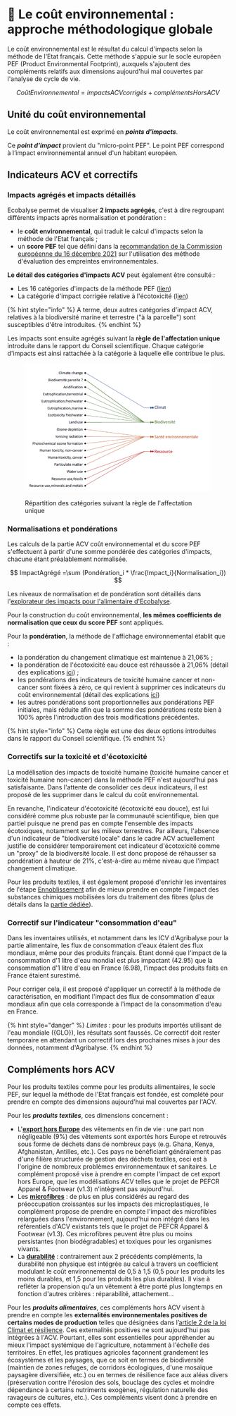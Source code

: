 # 📝 Le coût environnemental : approche méthodologique globale

Le coût environnemental est le résultat du calcul d'impacts selon la méthode de l'Etat français. Cette méthode s'appuie sur le socle européen PEF (Product Environmental Footprint), auxquels s'ajoutent des compléments relatifs aux dimensions aujourd'hui mal couvertes par l'analyse de cycle de vie.

$$
Coût Environnemental = impacts ACVcorrigés +compléments HorsACV
$$

## Unité du coût environnemental

Le coût environnemental est exprimé en _**points d'impacts**_.&#x20;

Ce _**point d'impact**_ provient du "micro-point PEF". Le point PEF correspond à l’impact environnemental annuel d'un habitant européen.

## Indicateurs ACV et correctifs&#x20;

### Impacts agrégés et impacts détaillés

Ecobalyse permet de visualiser **2 impacts agrégés**, c'est à dire regroupant différents impacts après normalisation et pondération :&#x20;

* le **coût environnemental**, qui traduit le calcul d'impacts selon la méthode de l'Etat français ;
* un **score PEF** tel que défini dans la [recommandation de la Commission européenne du 16 décembre 2021](https://eur-lex.europa.eu/legal-content/EN/TXT/?uri=PI\_COM%3AC%282021%299332) sur l'utilisation des méthode d'évaluation des empreintes environnementales.

**Le détail des catégories d'impacts ACV** peut également être consulté :&#x20;

* Les 16 catégories d'impacts de la méthode PEF ([lien](impacts-consideres.md#16-categories-dimpacts-pef))
* La catégorie d'impact corrigée relative à l'écotoxicité (l[ien](impacts-consideres.md#indicateurs-de-toxicite-et-decotoxicite-corriges))

{% hint style="info" %}
A terme, deux autres catégories d'impact ACV, relatives à la biodiversité marine et terrestre ("à la parcelle") sont susceptibles d'être introduites.
{% endhint %}

Les impacts sont ensuite agrégés suivant la **règle de l'affectation unique** introduite dans le rapport du Conseil scientifique. Chaque catégorie d'impacts est ainsi rattachée à la catégorie à laquelle elle contribue le plus.

<figure><img src=".gitbook/assets/Mono-affectation.png" alt=""><figcaption><p>Répartition des catégories suivant la règle de l'affectation unique</p></figcaption></figure>



### Normalisations et pondérations

Les calculs de la partie ACV coût environnemental et du score PEF s'effectuent à partir d'une somme pondérée des catégories d'impacts, chacune étant préalablement normalisée.

$$
ImpactAgrégé =\sum (Pondération_i * \frac{Impact_i}{Normalisation_i})
$$

Les niveaux de normalisation et de pondération sont détaillés dans l'[explorateur des impacts pour l'alimentaire d'Ecobalyse](https://ecobalyse.beta.gouv.fr/#/explore/food).

Pour la construction du coût environnemental, **les mêmes coefficients de normalisation que ceux du score PEF** sont appliqués.

Pour la **pondération**, la méthode de l'affichage environnemental établit que : &#x20;

* la pondération du changement climatique est maintenue à 21,06% ;
* la pondération de l'écotoxicité eau douce est réhaussée à 21,06% (détail des explications [ici](impacts-consideres.md#correction-des-indicateurs-de-toxicite-et-decotoxicite)) ;
* les pondérations des indicateurs de toxicité humaine cancer et non-cancer sont fixées à zéro, ce qui revient à supprimer ces indicateurs du coût environnemental (détail des explications [ici](impacts-consideres.md#correction-des-indicateurs-de-toxicite-et-decotoxicite))
* les autres pondérations sont proportionnelles aux pondérations PEF initiales, mais réduite afin que la somme des pondérations reste bien à 100% après l'introduction des trois modifications précédentes.

{% hint style="info" %}
Cette règle est une des deux options introduites dans le rapport du Conseil scientifique.
{% endhint %}

### Correctifs sur la toxicité et d'écotoxicité

La modélisation des impacts de toxicité humaine (toxicité humaine cancer et toxicité humaine non-cancer) dans la méthode PEF n'est aujourd'hui pas satisfaisante. Dans l'attente de consolider ces deux indicateurs, il est proposé de les supprimer dans le calcul du coût environnemental.

En revanche, l'indicateur d'écotoxicité (écotoxicité eau douce), est lui considéré comme plus robuste par la communauté scientifique, bien que partiel puisque ne prend pas en compte l'ensemble des impacts écotoxiques, notamment sur les milieux terrestres. Par ailleurs, l'absence d'un indicateur de "biodiversité locale" dans le cadre ACV actuellement justifie de considérer temporairement cet indicateur d'écotoxicité comme un "proxy" de la biodiversité locale. Il est donc proposé de réhausser sa pondération à hauteur de 21%, c'est-à-dire au même niveau que l'impact changement climatique.

Pour les produits textiles, il est également proposé d'enrichir les inventaires de l'étape [Ennoblissement](textile/cycle-de-vie-des-produits-textiles/ennoblissement/) afin de mieux prendre en compte l'impact des substances chimiques mobilisées lors du traitement des fibres (plus de détails dans la [partie dédiée](textile/cycle-de-vie-des-produits-textiles/ennoblissement/inventaires-enrichis.md)).

### Correctif sur l'indicateur "consommation d'eau"

Dans les inventaires utilisés, et notamment dans les ICV d'Agribalyse pour la partie alimentaire, les flux de consommation d'eaux étaient des flux mondiaux, même pour des produits français. Étant donné que l'impact de la consommation d'1 litre d'eau mondial est plus impactant (42.95) que la consommation d'1 litre d'eau en France (6.98), l'impact des produits faits en France étaient surestimé.

Pour corriger cela, il est proposé d'appliquer un correctif à la méthode de caractérisation, en modifiant l'impact des flux de consommation d'eaux mondiaux afin que cela corresponde à l'impact de la consommation d'eau en France.

{% hint style="danger" %}
_Limites_ : pour les produits importés utilisant de l'eau mondiale ({GLO}), les résultats sont faussés. Ce correctif doit rester temporaire en attendant un correctif lors des prochaines mises à jour des données, notamment d'Agribalyse.
{% endhint %}

## Compléments hors ACV

Pour les produits textiles comme pour les produits alimentaires, le socle PEF, sur lequel la méthode de l'Etat français est fondée, est complété pour prendre en compte des dimensions aujourd'hui mal couvertes par l'ACV. &#x20;

Pour les _**produits textiles**_, ces dimensions concernent :

* L'[**export hors Europe**](textile/complements-hors-acv/export-hors-europe.md) des vêtements en fin de vie : une part non négligeable (9%) des vêtements sont exportés hors Europe et retrouvés sous forme de déchets dans de nombreux pays (e.g. Ghana, Kenya, Afghanistan, Antilles, etc.). Ces pays ne bénéficiant généralement pas d'une filière structurée de gestion des déchets textiles, ceci est à l'origine de nombreux problèmes environnementaux et sanitaires. Le complément proposé vise à prendre en compte l'impact de cet export hors Europe, que les modélisations ACV telles que le projet de PEFCR Apparel & Footwear (v1.3) n'intègrent pas aujourd'hui.
* Les [**microfibres**](textile/complements-hors-acv/microfibres.md) : de plus en plus considérés au regard des préoccupation croissantes sur les impacts des microplastiques, le complément propose de prendre en compte l'impact des microfibles relarguées dans l'environnement, aujourd'hui non intégré dans les référentiels d'ACV existants tels que le projet de PEFCR Apparel & Footwear (v1.3). Ces microfibres peuvent être plus ou moins persistantes (non biodégradables) et toxiques pour les organismes vivants.&#x20;
* La [**durabilité**](textile/durabilite.md) : contrairement aux 2 précédents compléments, la durabilité non physique est intégrée au calcul à travers un coefficient modulant le coût environnemental de 0,5 à 1,5 (0,5 pour les produits les moins durables, et 1,5 pour les produits les plus durables). Il vise à refléter la propension qu'a un vêtement à être porté plus longtemps en fonction d'autres critères : réparabilité, attachement...

Pour les _**produits alimentaires**_, ces compléments hors ACV visent à prendre en compte les **externalités environnementales positives de certains modes de production** telles que désignées dans l’[article 2 de la loi Climat et résilience](https://www.legifrance.gouv.fr/jorf/article\_jo/JORFARTI000043956979). Ces externalités positives ne sont aujourd'hui pas intégrées à l'ACV. Pourtant, elles sont essentielles pour appréhender au mieux l'impact systémique de l'agriculture, notamment à l'échelle des territoires. En effet, les pratiques agricoles façonnent grandement les écosystèmes et les paysages, que ce soit en termes de biodiversité (maintien de zones refuges, de corridors écologiques, d'une mosaïque paysagère diversifiée, etc.) ou en termes de résilience face aux aléas divers (préservation contre l'érosion des sols, bouclage des cycles et moindre dépendance à certains nutriments exogènes,  régulation naturelle des ravageurs de cultures, etc.). Ces compléments visent donc à prendre en compte ces effets.
